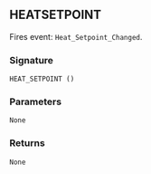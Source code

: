 ## HEATSETPOINT

Fires event: `Heat_Setpoint_Changed`.


### Signature

`HEAT_SETPOINT ()`


### Parameters

`None`


### Returns

`None`




